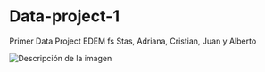 # Data-project-1

Primer Data Project EDEM fs Stas, Adriana, Cristian, Juan y Alberto

![Descripción de la imagen]([/images/picture.jpg](https://images.app.goo.gl/DBZzQozoCBsDnJZJ8))

